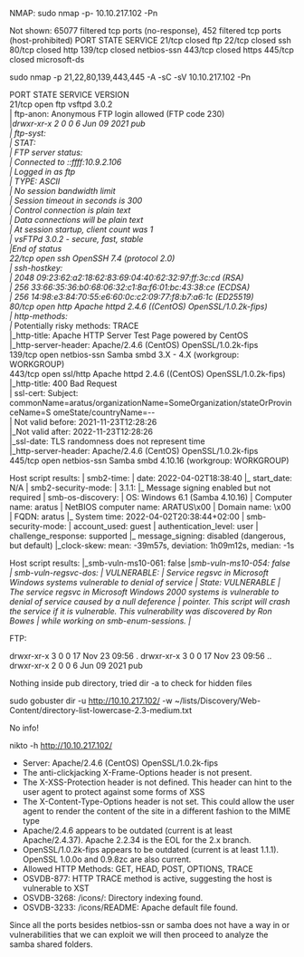 NMAP:
sudo nmap -p- 10.10.217.102 -Pn

Not shown: 65077 filtered tcp ports (no-response), 452 filtered tcp ports (host-prohibited)
PORT    STATE  SERVICE
21/tcp  closed ftp
22/tcp  closed ssh
80/tcp  closed http
139/tcp closed netbios-ssn
443/tcp closed https
445/tcp closed microsoft-ds

sudo nmap -p 21,22,80,139,443,445 -A -sC -sV  10.10.217.102 -Pn

PORT    STATE SERVICE     VERSION                                                             
21/tcp  open  ftp         vsftpd 3.0.2                                                        
| ftp-anon: Anonymous FTP login allowed (FTP code 230)                                        
|_drwxr-xr-x    2 0        0               6 Jun 09  2021 pub                                 
| ftp-syst:                                                                                   
|   STAT:                                                                                     
| FTP server status:                                                                          
|      Connected to ::ffff:10.9.2.106                                                         
|      Logged in as ftp                                                                       
|      TYPE: ASCII                                                                            
|      No session bandwidth limit                                                             
|      Session timeout in seconds is 300                                                      
|      Control connection is plain text                                                       
|      Data connections will be plain text                                                    
|      At session startup, client count was 1                                                 
|      vsFTPd 3.0.2 - secure, fast, stable                                                    
|_End of status                                                                               
22/tcp  open  ssh         OpenSSH 7.4 (protocol 2.0)                                          
| ssh-hostkey:                                                                                
|   2048 09:23:62:a2:18:62:83:69:04:40:62:32:97:ff:3c:cd (RSA)                                
|   256 33:66:35:36:b0:68:06:32:c1:8a:f6:01:bc:43:38:ce (ECDSA)                               
|_  256 14:98:e3:84:70:55:e6:60:0c:c2:09:77:f8:b7:a6:1c (ED25519)                             
80/tcp  open  http        Apache httpd 2.4.6 ((CentOS) OpenSSL/1.0.2k-fips)                   
| http-methods:                                                                               
|_  Potentially risky methods: TRACE                                                          
|_http-title: Apache HTTP Server Test Page powered by CentOS                                  
|_http-server-header: Apache/2.4.6 (CentOS) OpenSSL/1.0.2k-fips                               
139/tcp open  netbios-ssn Samba smbd 3.X - 4.X (workgroup: WORKGROUP)                         
443/tcp open  ssl/http    Apache httpd 2.4.6 ((CentOS) OpenSSL/1.0.2k-fips)                   
|_http-title: 400 Bad Request                                                                 
| ssl-cert: Subject: commonName=aratus/organizationName=SomeOrganization/stateOrProvinceName=S
omeState/countryName=--                                                                       
| Not valid before: 2021-11-23T12:28:26                                                       
|_Not valid after:  2022-11-23T12:28:26                                                       
|_ssl-date: TLS randomness does not represent time                                            
|_http-server-header: Apache/2.4.6 (CentOS) OpenSSL/1.0.2k-fips                               
445/tcp open  netbios-ssn Samba smbd 4.10.16 (workgroup: WORKGROUP)

Host script results:
| smb2-time: 
|   date: 2022-04-02T18:38:40
|_  start_date: N/A
| smb2-security-mode: 
|   3.1.1: 
|_    Message signing enabled but not required
| smb-os-discovery: 
|   OS: Windows 6.1 (Samba 4.10.16)
|   Computer name: aratus
|   NetBIOS computer name: ARATUS\x00
|   Domain name: \x00
|   FQDN: aratus
|_  System time: 2022-04-02T20:38:44+02:00
| smb-security-mode: 
|   account_used: guest 
|   authentication_level: user
|   challenge_response: supported
|_  message_signing: disabled (dangerous, but default)
|_clock-skew: mean: -39m57s, deviation: 1h09m12s, median: -1s

Host script results:
|_smb-vuln-ms10-061: false
|_smb-vuln-ms10-054: false
| smb-vuln-regsvc-dos: 
|   VULNERABLE:
|   Service regsvc in Microsoft Windows systems vulnerable to denial of service
|     State: VULNERABLE
|       The service regsvc in Microsoft Windows 2000 systems is vulnerable to denial of service caused by a null deference
|       pointer. This script will crash the service if it is vulnerable. This vulnerability was discovered by Ron Bowes
|       while working on smb-enum-sessions.
|_          


FTP:

drwxr-xr-x    3 0        0              17 Nov 23 09:56 .
drwxr-xr-x    3 0        0              17 Nov 23 09:56 ..
drwxr-xr-x    2 0        0               6 Jun 09  2021 pub

Nothing inside pub directory, tried dir -a to check for hidden files


sudo gobuster dir -u http://10.10.217.102/ -w ~/lists/Discovery/Web-Content/directory-list-lowercase-2.3-medium.txt

No info!

nikto -h http://10.10.217.102/

+ Server: Apache/2.4.6 (CentOS) OpenSSL/1.0.2k-fips
+ The anti-clickjacking X-Frame-Options header is not present.
+ The X-XSS-Protection header is not defined. This header can hint to the user agent to protect against some forms of XSS
+ The X-Content-Type-Options header is not set. This could allow the user agent to render the content of the site in a different fashion to the MIME type
+ Apache/2.4.6 appears to be outdated (current is at least Apache/2.4.37). Apache 2.2.34 is the EOL for the 2.x branch.
+ OpenSSL/1.0.2k-fips appears to be outdated (current is at least 1.1.1). OpenSSL 1.0.0o and 0.9.8zc are also current.
+ Allowed HTTP Methods: GET, HEAD, POST, OPTIONS, TRACE 
+ OSVDB-877: HTTP TRACE method is active, suggesting the host is vulnerable to XST
+ OSVDB-3268: /icons/: Directory indexing found.
+ OSVDB-3233: /icons/README: Apache default file found.

Since all the ports besides netbios-ssn or samba does not have a way in or vulnerabilities that we can exploit we will then proceed to analyze the samba shared folders.

